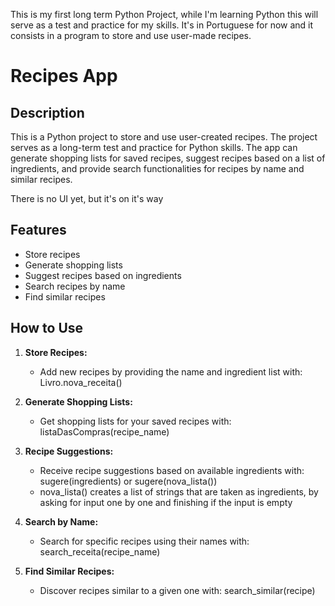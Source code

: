 This is my first long term Python Project, while I'm learning Python this will serve as a test and practice for my skills.
It's in Portuguese for now and it consists in a program to store and use user-made recipes. 
# Recipes App

## Description

This is a Python project to store and use user-created recipes. The project serves as a long-term test and practice for Python skills. The app can generate shopping lists for saved recipes, suggest recipes based on a list of ingredients, and provide search functionalities for recipes by name and similar recipes.

There is no UI yet, but it's on it's way

## Features

- Store recipes
- Generate shopping lists
- Suggest recipes based on ingredients
- Search recipes by name
- Find similar recipes

## How to Use

1. **Store Recipes:**
   - Add new recipes by providing the name and ingredient list with: Livro.nova_receita() 

2. **Generate Shopping Lists:**
   - Get shopping lists for your saved recipes with: listaDasCompras(recipe_name)

3. **Recipe Suggestions:**
   - Receive recipe suggestions based on available ingredients with: sugere(ingredients) or sugere(nova_lista())
   - nova_lista() creates a list of strings that are taken as ingredients, by asking for input one by one and finishing if the input is empty

4. **Search by Name:**
   - Search for specific recipes using their names with: search_receita(recipe_name)

5. **Find Similar Recipes:**
   - Discover recipes similar to a given one with: search_similar(recipe)
